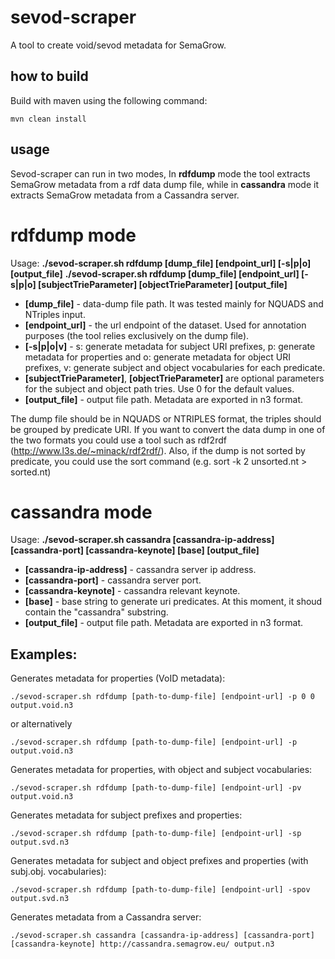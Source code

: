 # sevod-scraper #

A tool to create void/sevod metadata for SemaGrow.

## how to build ##

Build with maven using the following command:
```
mvn clean install
```

## usage ##

Sevod-scraper can run in two modes, 
In **rdfdump** mode the tool extracts SemaGrow metadata from a rdf data dump file, while in **cassandra** mode it extracts SemaGrow metadata from a Cassandra server.

# rdfdump mode #

Usage: 
**./sevod-scraper.sh rdfdump [dump_file] [endpoint_url] [-s|p|o] [output_file]**
**./sevod-scraper.sh rdfdump [dump_file] [endpoint_url] [-s|p|o] [subjectTrieParameter] [objectTrieParameter] [output_file]**

* **[dump_file]** - data-dump file path. It was tested mainly for NQUADS and NTriples input. 
* **[endpoint_url]** - the url endpoint of the dataset. Used for annotation purposes (the tool relies exclusively on the dump file).
* **[-s|p|o|v]** - s: generate metadata for subject URI prefixes, p: generate metadata for properties and o: generate metadata for object URI prefixes, v: generate subject and object vocabularies for each predicate.
* **[subjectTrieParameter]**, **[objectTrieParameter]** are optional parameters for the subject and object path tries. Use 0 for the default values.
* **[output_file]** - output file path. Metadata are exported in n3 format.

The dump file should be in NQUADS or NTRIPLES format, the triples should be grouped by predicate URI.
If you want to convert the data dump in one of the two formats you could use a tool such as rdf2rdf (http://www.l3s.de/~minack/rdf2rdf/).
Also, if the dump is not sorted by predicate, you could use the sort command (e.g. sort -k 2 unsorted.nt > sorted.nt)

# cassandra mode #

Usage: 
**./sevod-scraper.sh cassandra [cassandra-ip-address] [cassandra-port] [cassandra-keynote] [base] [output_file]**

* **[cassandra-ip-address]** - cassandra server ip address. 
* **[cassandra-port]** - cassandra server port.
* **[cassandra-keynote]** - cassandra relevant keynote.
* **[base]** - base string to generate uri predicates. At this moment, it shoud contain the "cassandra" substring.
* **[output_file]** - output file path. Metadata are exported in n3 format.

## Examples: ##

Generates metadata for properties (VoID metadata):
```
./sevod-scraper.sh rdfdump [path-to-dump-file] [endpoint-url] -p 0 0 output.void.n3
```
or alternatively
```
./sevod-scraper.sh rdfdump [path-to-dump-file] [endpoint-url] -p output.void.n3
```
Generates metadata for properties, with object and subject vocabularies:
```
./sevod-scraper.sh rdfdump [path-to-dump-file] [endpoint-url] -pv output.void.n3
```
Generates metadata for subject prefixes and properties:
```
./sevod-scraper.sh rdfdump [path-to-dump-file] [endpoint-url] -sp output.svd.n3
```
Generates metadata for subject and object prefixes and properties (with subj.obj. vocabularies):
```
./sevod-scraper.sh rdfdump [path-to-dump-file] [endpoint-url] -spov output.svd.n3
```
Generates metadata from a Cassandra server:
```
./sevod-scraper.sh cassandra [cassandra-ip-address] [cassandra-port] [cassandra-keynote] http://cassandra.semagrow.eu/ output.n3
```
